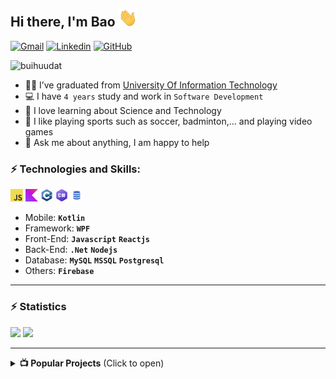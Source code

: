 <h2> Hi there, I'm Bao <img src="https://raw.githubusercontent.com/ABSphreak/ABSphreak/master/gifs/Hi.gif" width="30px"></h2>


[![Gmail](https://img.shields.io/twitter/url?label=Gmail&logo=gmail&url=https://gmail.com)](mailto:dovanbaoc1@gmail.com)
[![Linkedin](https://img.shields.io/twitter/url?label=Linkedin&logo=linkedin&url=https://www.linkedin.com/in/baodv1001/)](https://www.linkedin.com/in/baodv1001/)
[![GitHub](https://img.shields.io/twitter/url?label=Visualize&logo=github&url=https://github.com/baodv1001)](https://github.com/baodv1001)
<p align="left"> <img src="https://komarev.com/ghpvc/?username=buihuudat&label=Profile%20views&color=0e75b6&style=for-the-badge" alt="buihuudat" /> </p>


- 👨‍🎓 I’ve graduated from [University Of Information Technology](https://en.uit.edu.vn/overview-vnuhcm-university-information-technology)
- 💻 I have `4 years` study and work in `Software Development`
- 🌱 I love learning about Science and Technology
- 👯 I like playing sports such as soccer, badminton,... and playing video games 
- 💬 Ask me about anything, I am happy to help








### ⚡ Technologies and Skills:  
<code><img height="20" src="https://raw.githubusercontent.com/github/explore/80688e429a7d4ef2fca1e82350fe8e3517d3494d/topics/javascript/javascript.png"></code>
<code><img height="20" src="https://raw.githubusercontent.com/github/explore/80688e429a7d4ef2fca1e82350fe8e3517d3494d/topics/kotlin/kotlin.png"></code>
<code><img height="20" src="https://raw.githubusercontent.com/github/explore/80688e429a7d4ef2fca1e82350fe8e3517d3494d/topics/cpp/cpp.png"></code>
<code><img height="20" src="https://raw.githubusercontent.com/github/explore/80688e429a7d4ef2fca1e82350fe8e3517d3494d/topics/csharp/csharp.png"></code>
<code><img height="20" src="https://raw.githubusercontent.com/github/explore/80688e429a7d4ef2fca1e82350fe8e3517d3494d/topics/sql/sql.png"></code>

- Mobile: **`Kotlin`**
- Framework: **`WPF`**
- Front-End: **`Javascript`** **`Reactjs`** 
- Back-End: **`.Net`** **`Nodejs`**
- Database: **`MySQL`** **`MSSQL`** **`Postgresql`**
- Others: **`Firebase`** 


---
### ⚡ Statistics  
<img  src="https://github-readme-stats.vercel.app/api?username=baodv1001&show_icons=true">

<a href="https://github.com/baodv1001">
    <img style="" src="https://github-readme-stats.vercel.app/api/top-langs/?username=baodv1001&hide=jupyter%20notebook,html&langs_count=8&layout=compact" />
</a>


---


<details>
<summary><b>📺 Popular Projects</b> (Click to open)</summary><br/>
<table>
<tbody>
<tr>
<a href="https://github.com/baodv1001/TrendBot">
<img src="https://github-readme-stats.vercel.app/api/pin/?username=baodv1001&repo=TrendBot" />
</a>
</tr>
<a href="https://github.com/baodv1001/FootballFieldManagement">
<img src="https://github-readme-stats.vercel.app/api/pin/?username=baodv1001&repo=FootballFieldManagement" />
</a>
</tr>
<tr>
<a href="https://github.com/baodv1001/HIFI">
<img src="https://github-readme-stats.vercel.app/api/pin/?username=baodv1001&repo=HIFI" />
</a>
</tr>
<tr>
<a href="https://github.com/baodv1001/CovCare">
<img src="https://github-readme-stats.vercel.app/api/pin/?username=baodv1001&repo=CovCare" />
</a>
</tr>
</tbody>
</table>
</details>
<!--
**baodv1001/baodv1001** is a ✨ _special_ ✨ repository because its `README.md` (this file) appears on your GitHub profile.

Here are some ideas to get you started:

- 🔭 I’m currently working on ...
- 🌱 I’m currently learning ...
- 👯 I’m looking to collaborate on ...
- 🤔 I’m looking for help with ...
- 💬 Ask me about ...
- 📫 How to reach me: ...
- 😄 Pronouns: ...
- ⚡ Fun fact: ...
-->
